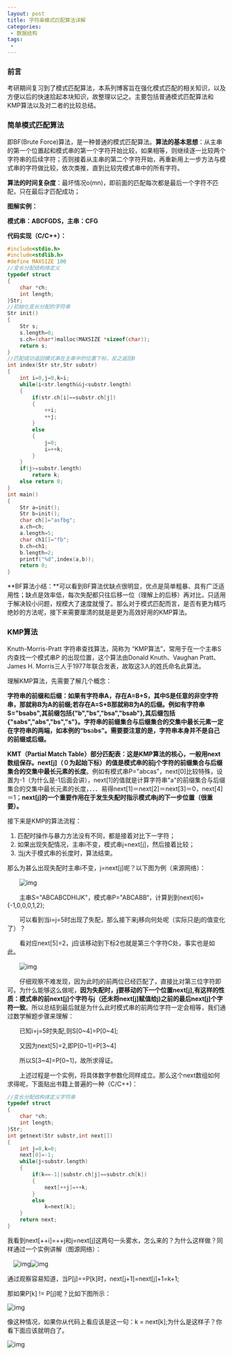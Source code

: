 ```yaml
---
layout: post
title: 字符串模式匹配算法详解
categories:
 - 数据结构
tags:
 -
---
```


### 前言

考研期间复习到了模式匹配算法，本系列博客旨在强化模式匹配的相关知识，以及方便以后的快速拾起本块知识，故整理以记之。主要包括普通模式匹配算法和KMP算法以及对二者的比较总结。

<!-- more -->
### 简单模式匹配算法

即BF(Brute Force)算法，是一种普通的模式匹配算法。**算法的基本思想**：从主串的第一个位置起和模式串的第一个字符开始比较，如果相等，则继续逐一比较两个字符串的后续字符；否则接着从主串的第二个字符开始，再重新用上一步方法与模式串的字符做比较，依次类推，直到比较完模式串中的所有字符。

**算法的时间复杂度**：最坏情况o(mn)，即前面的匹配每次都是最后一个字符不匹配，只在最后才匹配成功；

**图解实例：**

**模式串：ABCFGDS，主串：CFG**

**代码实现（C/C++）：**

```c
#include<stdio.h>
#include<stdlib.h>
#define MAXSIZE 100
//变长分配结构体定义
typedef struct
{
    char *ch;
    int length;
}Str;
//初始化变长分配的字符串
Str init()
{
    Str s;
    s.length=0;
    s.ch=(char*)malloc(MAXSIZE *sizeof(char));
    return s;
}
//匹配成功返回模式串在主串中的位置下标，反之返回0
int index(Str str,Str substr)
{
    int i=0,j=0,k=i;
    while(i<str.length&&j<substr.length)
    {
        if(str.ch[i]==substr.ch[j])
        {
            ++i;
            ++j;
        }
        else
        {
            j=0;
            i=++k;
        }
    }
    if(j>=substr.length)
        return k;
    else return 0;
}
int main()
{
    Str a=init();
    Str b=init();
    char ch[]="asfbg";
    a.ch=ch;
    a.length=5;
    char ch1[]="fb";
    b.ch=ch1;
    b.length=2;
    printf("%d",index(a,b));
    return 0;
}
```

**BF算法小结：**可以看到BF算法优缺点很明显，优点是简单粗暴、具有广泛适用性；缺点是效率低，每次失配都只往后移一位（理解上的后移）再对比，只适用于解决较小问题，规模大了速度就慢了。那么对于模式匹配而言，是否有更为精巧绝妙的方法呢，接下来需要厘清的就是是更为高效好用的KMP算法。

### KMP算法

Knuth-Morris-Pratt 字符串查找算法，简称为 “KMP算法”，常用于在一个主串S内查找一个模式串P 的出现位置，这个算法由Donald Knuth、Vaughan Pratt、James H. Morris三人于1977年联合发表，故取这3人的姓氏命名此算法。

理解KMP算法，先需要了解几个概念：

**字符串的前缀和后缀：**如果有字符串A，存在A=B+S，其中S是任意的非空字符串，那就称B为A的前缀;若存在A=S+B那就称B为A的后缀。例如有字符串S="bsabs",其前缀包括{"b","bs","bsa","bsab"},其后缀包括{"sabs","abs","bs","s"}**。字符串的前缀集合与后缀集合的交集中最长元素一定在字符串的两端，**如本例的**“bs**a**bs”。需要要注意的是，字符串本身并不是自己的前缀或后缀。**

**KMT（Partial Match Table）部分匹配表：这是KMP算法的核心，一般用next数组保存。**next[j]（０为起始下标）的值是**模式串的前j个字符的前缀集合与后缀集合的交集中最长元素的长度**。例如有模式串P="abcas"，next[0]比较特殊，设置为-1（为什么是-1后面会讲），next[1]的值就是计算字符串"a"的前缀集合与后缀集合的交集中最长元素的长度，．．．易得next[1]＝next[2]＝next[3]＝0，next[4]＝1；**next[j]的一个重要作用在于发生失配时指示模式串j的下一步位置（很重要）。**

接下来是KMP的算法流程：

1. 匹配时操作与暴力方法没有不同，都是接着对比下一字符；
2. 如果出现失配情况，主串i不变，模式串j=next[j]，然后接着比较； 
3. 当j大于模式串的长度时，算法结束。

那么为甚么出现失配时主串i不变，j=next[j]呢？以下图为例（来源网络）：

　　![img](https://images0.cnblogs.com/blog/416010/201308/17084030-82e4b71b85a440c5a636d57503931415.png)

　　主串S="ABCABCDHIJK"，模式串P="ABCABB“，计算到到next[6]={-1,0,0,0,1,2};

　　可以看到当i=j=5时出现了失配，那么接下来j移向何处呢（实际只是j的值变化了）？

　　看对应next[5]=2，j应该移动到下标2也就是第三个字符C处，事实也是如此。

　　![img](https://images0.cnblogs.com/blog/416010/201308/17084037-cc3c34200809414e9421c316ceba2cda.png)

　　仔细观察不难发现，因为此时j的前两位已经匹配了，直接比对第三位字符即可。为什么能够这么做呢，**因为失配时，j要移动的下一个位置next[j],有这样的性质：模式串的前next[j]个字符与j（还未将next[j]赋值给j)之前的最后next[j]个字符一致**。所以总结到最后就是为什么此时模式串的前两位字符一定会相等，我们通过数学解题步骤来理解：

　　已知i=j=5时失配,则S[0~4]=P[0~4];

　　又因为next[5]=2,即P[0~1]=P[3~4]

　　所以S[3~4]=P[0~1]，故所求得证。

　　上述过程是一个实例，将具体数字参数化同样成立。那么这个next数组如何求得呢，下面贴出书籍上普遍的一种（C/C++)：

```c
//变长分配结构体定义字符串
typedef struct
{
    char *ch;
    int length;
}Str;
int getnext(Str substr,int next[])
{
    int j=0,k=0;
    next[0]=-1;
    while(j<substr.length)
    {
        if(k==-1||substr.ch[j]==substr.ch[k])
        {
            next[++j]=++k;
        }
        else
            k=next[k];
    }
    return next;
}
```

我看到next[++i]=++j和j=next[j]这两句一头雾水，怎么来的？为什么这样做？同样通过一个实例讲解（图源网络）：

　![img](https://images0.cnblogs.com/blog/416010/201308/17084327-8a3cdfab03094bfa9e5cace26796cae5.png)![img](https://images0.cnblogs.com/blog/416010/201308/17084342-616036472ab546c082aa991004bb0034.png)

通过观察容易知道，当P[j]==P[k]时，next[j+1]=next[j]+1=k+1;

那如果P[k] != P[j]呢？比如下图所示：

![img](https://images0.cnblogs.com/blog/416010/201308/17122358-fd7e52dd382c4268a8ff52b85bff465d.png) 

像这种情况，如果你从代码上看应该是这一句：k = next[k];为什么是这样子？你看下面应该就明白了。

 ![img](https://images0.cnblogs.com/blog/416010/201308/17122439-e349fed25e974e7886a27d18871ae48a.png)
